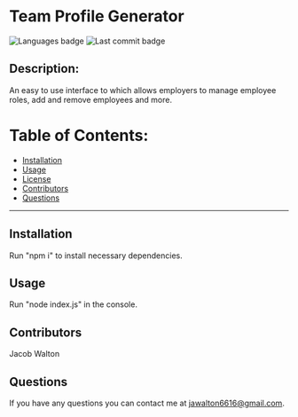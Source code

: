# Team Profile Generator

![Languages badge](https://img.shields.io/github/languages/count/jawalton6616/employee-management-system)
![Last commit badge](https://img.shields.io/github/last-commit/jawalton6616/employee-management-system)

## Description:

An easy to use interface to which allows employers to manage employee roles, add and remove employees and more.

# Table of Contents:

- [Installation ](#installation)
- [Usage](#usage)
- [License](#license)
- [Contributors](#contributors)
- [Questions](#questions)

---

## Installation

Run "npm i" to install necessary dependencies.

## Usage

Run "node index.js" in the console.

## Contributors

Jacob Walton

## Questions

If you have any questions you can contact me at jawalton6616@gmail.com.
